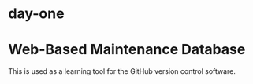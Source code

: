 # day-one
# Web-Based Maintenance Database
This is used as a learning tool for the GitHub version control software. 
